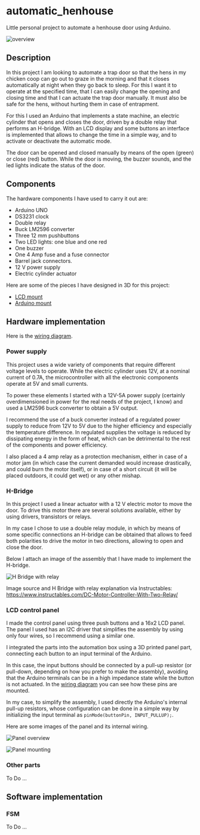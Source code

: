# automatic_henhouse
Little personal project to automate a henhouse door using Arduino.

![overview](images/photos/overview/IMG20240419190622.jpg)

## Description

In this project I am looking to automate a trap door so that the hens in my chicken coop can go out to graze in the morning and that it closes automatically at night when they go back to sleep.
For this I want it to operate at the specified time, that I can easily change the opening and closing time and that I can actuate the trap door manually. It must also be safe for the hens, without hurting them in case of entrapment.

For this I used an Arduino that implements a state machine, an electric cylinder that opens and closes the door, driven by a double relay that performs an H-bridge. With an LCD display and some buttons an interface is implemented that allows to change the time in a simple way, and to activate or deactivate the automatic mode.

The door can be opened and closed manually by means of the open (green) or close (red) button. While the door is moving, the buzzer sounds, and the led lights indicate the status of the door.

## Components 

The hardware components I have used to carry it out are:

- Arduino UNO
- DS3231 clock
- Double relay
- Buck LM2596 converter
- Three 12 mm pushbuttons
- Two LED lights: one blue and one red
- One buzzer
- One 4 Amp fuse and a fuse connector
- Barrel jack connectors.
- 12 V power supply
- Electric cylinder actuator

Here are some of the pieces I have designed in 3D for this project:
- [LCD mount](https://www.thingiverse.com/thing:6580499)
- [Arduino mount](https://www.thingiverse.com/thing:6578697)

## Hardware implementation

Here is the [wiring diagram](images/automatic_henhouse_schematic.pdf).


### Power supply 

This project uses a wide variety of components that require different voltage levels to operate. While the electric cylinder uses 12V, at a nominal current of 0.7A, the microcontroller with all the electronic components operate at 5V and small currents.

To power these elements I started with a 12V-5A power supply (certainly overdimensioned in power for the real needs of the project, I know) and used a LM2596 buck converter to obtain a 5V output.

I recommend the use of a buck converter instead of a regulated power supply to reduce from 12V to 5V due to the higher efficiency and especially the temperature difference. In regulated supplies the voltage is reduced by dissipating energy in the form of heat, which can be detrimental to the rest of the components and power efficiency.

I also placed a 4 amp relay as a protection mechanism, either in case of a motor jam (in which case the current demanded would increase drastically, and could burn the motor itself), or in case of a short circuit (it will be placed outdoors, it could get wet) or any other mishap.

### H-Bridge 

In this project I used a linear actuator with a 12 V electric motor to move the door. To drive this motor there are several solutions available, either by using drivers, transistors or relays. 

In my case I chose to use a double relay module, in which by means of some specific connections an H-bridge can be obtained that allows to feed both polarities to drive the motor in two directions, allowing to open and close the door.

Below I attach an image of the assembly that I have made to implement the H-bridge.

![H Bridge with relay](images/photos/relayHbridge.jpg)

Image source and H Bridge with relay explanation via Instructables: https://www.instructables.com/DC-Motor-Controller-With-Two-Relay/

### LCD control panel

I made the control panel using three push buttons and a 16x2 LCD panel.
The panel I used has an I2C driver that simplifies the assembly by using only four wires, so I recommend using a similar one.

I integrated the parts into the automation box using a 3D printed panel part, connecting each button to an input terminal of the Arduino.

In this case, the input buttons should be connected by a pull-up resistor (or pull-down, depending on how you prefer to make the assembly), avoiding that the Arduino terminals can be in a high impedance state while the button is not actuated. In the [wiring diagram](images/automatic_henhouse_schematic.pdf) you can see how these pins are mounted.

In my case, to simplify the assembly, I used directly the Arduino's internal pull-up resistors, whose configuration can be done in a simple way by initializing the input terminal as `pinMode(buttonPin, INPUT_PULLUP);`.

Here are some images of the panel and its internal wiring.

![Panel overview](images/photos/panel/IMG20240414125924.jpg)

![Panel mounting](images/photos/panel/IMG20240419191149.jpg)


### Other parts

To Do ...


## Software implementation 

### FSM

To Do ...
